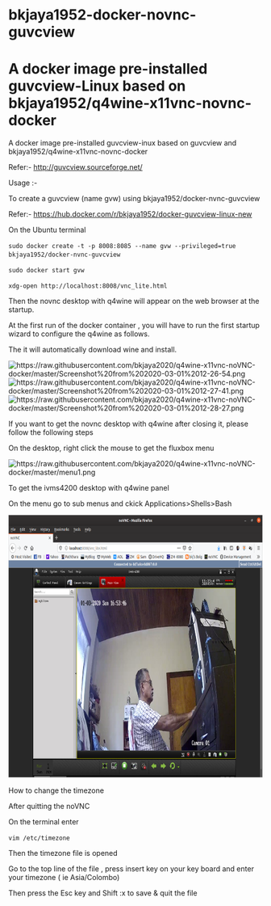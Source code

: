 # bkjaya1952-docker-novnc-guvcview
# A docker image pre-installed guvcview-Linux based on bkjaya1952/q4wine-x11vnc-novnc-docker

A docker image pre-installed guvcview-inux based on guvcview and bkjaya1952/q4wine-x11vnc-novnc-docker

Refer:- http://guvcview.sourceforge.net/

Usage :-

To create a guvcview (name gvw) using bkjaya1952/docker-nvnc-guvcview

Refer:- https://hub.docker.com/r/bkjaya1952/docker-guvcview-linux-new

On the Ubuntu terminal

<code>sudo docker create -t -p 8008:8085 --name gvw --privileged=true bkjaya1952/docker-nvnc-guvcview</code>

<code>sudo docker start gvw</code>

<code>xdg-open http://localhost:8008/vnc_lite.html</code>

Then the novnc desktop with q4wine will appear on the web browser at the startup.

At the first run of the docker container , you will have to run the first startup wizard to configure the q4wine as follows.

The it will automatically download wine and install.

<img src="https://raw.githubusercontent.com/bkjaya2020/q4wine-x11vnc-noVNC-docker/master/Screenshot%20from%202020-03-01%2012-26-54.png" alt="https://raw.githubusercontent.com/bkjaya2020/q4wine-x11vnc-noVNC-docker/master/Screenshot%20from%202020-03-01%2012-26-54.png" width="625" height="520">


<img src="https://raw.githubusercontent.com/bkjaya2020/q4wine-x11vnc-noVNC-docker/master/Screenshot%20from%202020-03-01%2012-27-41.png" alt="https://raw.githubusercontent.com/bkjaya2020/q4wine-x11vnc-noVNC-docker/master/Screenshot%20from%202020-03-01%2012-27-41.png" width="625" height="520">


<img src="https://raw.githubusercontent.com/bkjaya2020/q4wine-x11vnc-noVNC-docker/master/Screenshot%20from%202020-03-01%2012-28-27.png" alt="https://raw.githubusercontent.com/bkjaya2020/q4wine-x11vnc-noVNC-docker/master/Screenshot%20from%202020-03-01%2012-28-27.png" width="625" height="520">


If you want to get the novnc desktop with q4wine after closing it, please follow the following steps

On the desktop, right click the mouse to get the fluxbox menu

<img src="https://raw.githubusercontent.com/bkjaya2020/q4wine-x11vnc-noVNC-docker/master/menu1.png" alt="https://raw.githubusercontent.com/bkjaya2020/q4wine-x11vnc-noVNC-docker/master/menu1.png" width="625" height="520">

To get the ivms4200 desktop with q4wine panel

On the menu go to sub menus and ckick Applications>Shells>Bash

<img src="https://raw.githubusercontent.com/bkjaya2020/docker-ivms4200-linux-new/master/Screenshot%20from%202020-03-01%2016-53-49.png" alt="https://raw.githubusercontent.com/bkjaya2020/docker-ivms4200-linux-new/master/Screenshot%20from%202020-03-01%2016-53-49.png" width="625" height="520">


How to change the timezone

After quitting the noVNC

On the terminal enter

<code>vim /etc/timezone</code>

Then the timezone file is opened

Go to the top line of the file , press insert key on your key board and enter your timezone ( ie Asia/Colombo)

Then press the Esc key and Shift :x to save & quit the file


